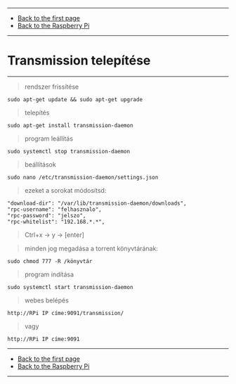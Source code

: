 
---

- [Back to the first page](../../../README.md)
- [Back to the Raspberry Pi](../raspberry-pi.md)

---

# Transmission telepítése

---

> rendszer frissítése

```shell
sudo apt-get update && sudo apt-get upgrade
```

> telepítés

```shell
sudo apt-get install transmission-daemon
```

> program leállítás

```shell
sudo systemctl stop transmission-daemon
```

> beállítások

```shell
sudo nano /etc/transmission-daemon/settings.json
```

> ezeket a sorokat módosítsd:

```shell
"download-dir": "/var/lib/transmission-daemon/downloads",
"rpc-username": "felhasznalo",
"rpc-password": "jelszo",
"rpc-whitelist": "192.168.*.*",
```

> Ctrl+x -> y -> [enter]

> minden jog megadása a torrent könyvtárának:

```shell
sudo chmod 777 -R /könyvtár
```

> program indítása

```shell
sudo systemctl start transmission-daemon
```


> webes belépés

```shell
http://RPi IP címe:9091/transmission/
```

> vagy

```shell
http://RPi IP címe:9091
```

---

- [Back to the first page](../../../README.md)
- [Back to the Raspberry Pi](../raspberry-pi.md)

---